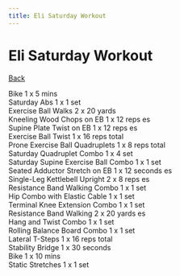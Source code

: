 ```yaml
---
title: Eli Saturday Workout
---
```


# Eli Saturday Workout

[Back](./index)

Bike 1 x 5 mins<br>
Saturday Abs 1 x 1 set<br>
Exercise Ball Walks 2 x 20 yards<br>
Kneeling Wood Chops on EB 1 x 12 reps es<br>
Supine Plate Twist on EB 1 x 12 reps es<br>
Exercise Ball Twist 1 x 16 reps total<br>
Prone Exercise Ball Quadruplets 1 x 8 reps total<br>
Saturday Quadruplet Combo 1 x 4 set<br>
Saturday Supine Exercise Ball Combo 1 x 1 set<br>
Seated Adductor Stretch on EB 1 x 12 seconds es<br>
Single-Leg Kettlebell Upright 2 x 8 reps es<br>
Resistance Band Walking Combo 1 x 1 set<br>
Hip Combo with Elastic Cable 1 x 1 set<br>
Terminal Knee Extension Combo 1 x 1 set<br>
Resistance Band Walking 2 x 20 yards es<br>
Hang and Twist Combo 1 x 1 set<br>
Rolling Balance Board Combo 1 x 1 set<br>
Lateral T-Steps 1 x 16 reps total<br>
Stability Bridge 1 x 30 seconds<br>
Bike 1 x 10 mins<br>
Static Stretches 1 x 1 set<br>
